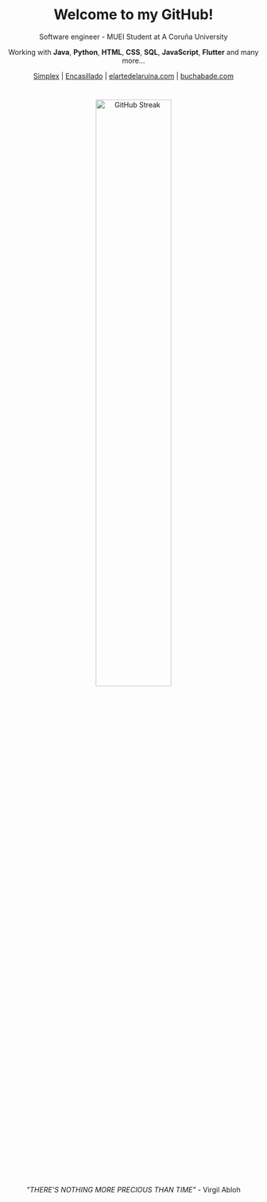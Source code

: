 <div align="center">  

# Welcome to my GitHub!

Software engineer - MUEI Student at A Coruña University

Working with **Java**, **Python**, **HTML**, **CSS**, **SQL**, **JavaScript**, **Flutter** and many more...  

[Simplex](https://github.com/joaquinsolla/Simplex) | [Encasillado](https://github.com/joaquinsolla/Encasillado) | [elartedelaruina.com](https://github.com/manuelestevezmurado/manuelestevezmurado.github.io) | [buchabade.com](https://github.com/buchabade/buchabade.github.io)  

# 

  <a href="https://git.io/streak-stats"><img src="https://streak-stats.demolab.com?user=joaquinsolla&theme=transparent&hide_border=true&date_format=j%2Fn%5B%2FY%5D" alt="GitHub Streak" width="55%"/></a>

#

*"THERE'S NOTHING MORE PRECIOUS THAN TIME"* - Virgil Abloh 

</div>
